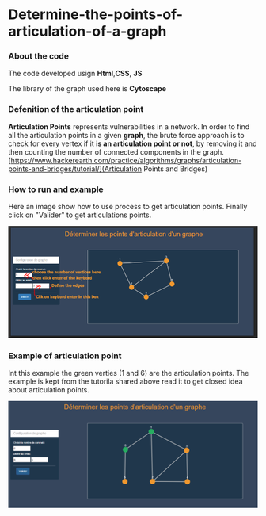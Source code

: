 # Determine-the-points-of-articulation-of-a-graph

### About the code 

  The code developed usign **Html**,**CSS**, **JS** 

  The library of the graph used here is **Cytoscape**

### Defenition of the articulation point 

**Articulation Points** represents vulnerabilities in a network.
In order to find all the articulation points in a given **graph**, 
the brute force approach is to check for every 
vertex if it **is an articulation point or not**, 
by removing it and then counting the number of connected components in the graph.
[https://www.hackerearth.com/practice/algorithms/graphs/articulation-points-and-bridges/tutorial/](Articulation Points and Bridges)

### How to run and example

Here an image show how to use process to get articulation points. Finally click on "Valider" to get articulations points.

![](Image/3.PNG)

### Example of articulation point

Int this example the green verties (1 and 6) are the articulation points.
The example is kept from the tutorila shared above read it to get closed idea about articulation points.

![](Image/4.PNG) 
